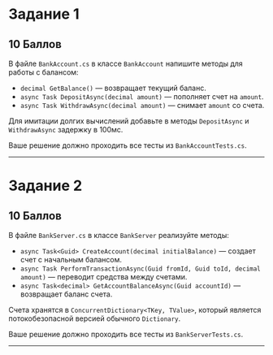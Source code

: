# Задание 1

## 10 Баллов

В файле `BankAccount.cs` в классе `BankAccount` напишите методы для работы с балансом:

- `decimal GetBalance()` — возвращает текущий баланс.
- `async Task DepositAsync(decimal amount)` — пополняет счет на `amount`.
- `async Task WithdrawAsync(decimal amount)` — снимает `amount` со счета.

Для имитации долгих вычислений добавьте в методы `DepositAsync` и `WithdrawAsync` задержку в 100мс.

Ваше решение должно проходить все тесты из `BankAccountTests.cs`.

---

# Задание 2

## 10 Баллов

В файле `BankServer.cs` в классе `BankServer` реализуйте методы:

- `async Task<Guid> CreateAccount(decimal initialBalance)` — создает счет с начальным балансом.
- `async Task PerformTransactionAsync(Guid fromId, Guid toId, decimal amount)` — переводит средства между счетами.
- `async Task<decimal> GetAccountBalanceAsync(Guid accountId)` — возвращает баланс счета.

Счета хранятся в `ConcurrentDictionary<TKey, TValue>`, который является потокобезопасной версией обычного `Dictionary`.

Ваше решение должно проходить все тесты из `BankServerTests.cs`.

---
